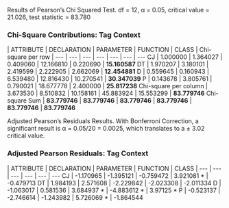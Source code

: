 Results of Pearson’s Chi Squared Test. df = 12, α = 0.05, critical value = 21.026, test statistic = 83.780

### Chi-Square Contributions: Tag Context

 | ATTRIBUTE | DECLARATION | PARAMETER | FUNCTION | CLASS | Chi-square per row
| --- | --- | --- | --- | --- | --- | ---
CJ | 1.000000 | 1.364027 | 0.409060 | 12.166810 | 0.220690 | **15.160587**
DT | 1.970207 | 3.180101 | 2.419599 | 2.222905 | 2.662069 | **12.454881**
D | 0.559645 | 0.160943 | 6.539480 | 12.816430 | 10.270541 | **30.347039**
P | 0.143678 | 3.805761 | 0.790021 | 18.677778 | 2.400000 | **25.817238**
Chi-square per column | 3.673530 | 8.510832 | 10.158161 | 45.883924 | 15.553299 | **83.779746**
Chi-square Sum | **83.779746** | **83.779746** | **83.779746** | **83.779746** | **83.779746** | **83.779746**


Adjusted Pearson’s Residuals Results. With Bonferroni Correction, a significant result is α = 0.05/20 = 0.0025, which translates to a ± 3.02 critical value.

### Adjusted Pearson Residuals: Tag Context

 | ATTRIBUTE | DECLARATION | PARAMETER | FUNCTION | CLASS
| --- | --- | --- | --- | --- | ---
CJ | -1.170965 | -1.395121 | -0.759472 | 3.921081 * | -0.479713
DT | 1.984193 | 2.571608 | -2.229842 | -2.023308 | -2.011334
D | -1.063017 | 0.581536 | 3.684937 * | -4.883612 * | 3.97125 *
P | -0.523137 | -2.746614 | -1.243982 | 5.726069 * | -1.864544

